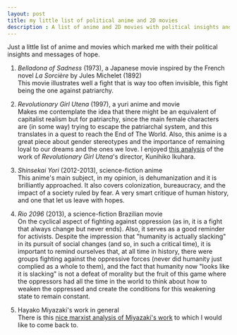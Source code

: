 ```yaml
---
layout: post
title: my little list of political anime and 2D movies
description : A list of anime and 2D movies with political insights and messages of hope to help apprehend the world.
---
```



Just a little list of anime and movies which marked me with their political insights and messages of hope.

 1. *Belladona of Sadness* (1973), a Japanese movie inspired by the French novel _La Sorcière_ by Jules Michelet (1892)  
 This movie illustrates well a fight that is way too often invisible, this fight being the one against patriarchy.  
 
 2. *Revolutionary Girl Utena* (1997), a yuri anime and movie  
 Makes me contemplate the idea that there might be an equivalent of capitalist realism but for patriarchy, since the main female characters are (in some way) trying to escape the patriarchal system, and this translates in a quest to reach the End of The World. Also, this anime is a great piece about gender stereotypes and the importance of remaining loyal to our dreams and the ones we love.  I enjoyed [this analysis](https://www.youtube.com/watch?v=dNNJ80N1Aoc&t=6304s&ab_channel=Zeria) of the work of *Revolutionary Girl Utena*'s director, Kunihiko Ikuhara.  
 
 3. *Shinsekai Yori* (2012-2013), science-fiction anime  
 This anime's main subject, in my opinion, is dehumanization and it is brilliantly approached. It also covers colonization, bureaucracy, and the impact of a society ruled by fear.  A very smart critique of human history, and one that let us leave with hopes.  
 
 4. *Rio 2096* (2013), a science-fiction Brazilian movie  
On the cyclical aspect of fighting against oppression (as in, it is a fight that always change but never ends).  Also, it serves as a good reminder for activists. Despite the impression that "humanity is actually slacking" in its pursuit of social changes (and so, in such a critical time), it is important to remind ourselves that, at all time in history, there were groups fighting against the oppressive forces (never did humanity just complied as a whole to them), and the fact that humanity now "looks like it is slacking" is not a defeat of morality but the fruit of this game where the oppressors had all the time in the world to think about how to weaken the oppressed and create the conditions for this weakening state to remain constant.  

 5. Hayako Miyazaki's work in general  
There is this [nice marxist analysis of Miyazaki's work](https://www.youtube.com/watch?v=UMXN6B-tqZM&t=1471s&ab_channel=Zeria) to which I would like to come back to.


 
